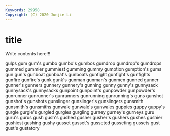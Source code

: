 ```yaml
---
Keywords: 29958
Copyright: (C) 2020 Junjie Li
---
```


# title

Write contents here!!!
 
gulps 
gum 
gum's 
gumbo 
gumbo's 
gumbos
gumdrop 
gumdrop's 
gumdrops 
gummed 
gummier 
gummiest 
gumming 
gummy 
gumption 
gumption's
gums 
gun 
gun's 
gunboat 
gunboat's 
gunboats 
gunfight 
gunfight's 
gunfights 
gunfire
gunfire's 
gunk 
gunk's 
gunman 
gunman's 
gunmen 
gunned 
gunner 
gunner's 
gunners
gunnery 
gunnery's 
gunning 
gunny 
gunny's 
gunnysack 
gunnysack's 
gunnysacks 
gunpoint 
gunpoint's
gunpowder 
gunpowder's 
gunrunner 
gunrunner's 
gunrunners 
gunrunning 
gunrunning's 
guns 
gunshot 
gunshot's
gunshots 
gunslinger 
gunslinger's 
gunslingers 
gunsmith 
gunsmith's 
gunsmiths 
gunwale 
gunwale's 
gunwales
guppies 
guppy 
guppy's 
gurgle 
gurgle's 
gurgled 
gurgles 
gurgling 
gurney 
gurney's
gurneys 
guru 
guru's 
gurus 
gush 
gush's 
gushed 
gusher 
gusher's 
gushers
gushes 
gushier 
gushiest 
gushing 
gushy 
gusset 
gusset's 
gusseted 
gusseting 
gussets
gust 
gust's 
gustatory 
